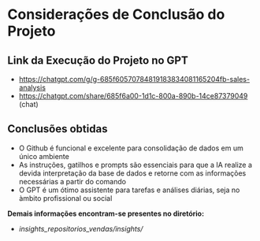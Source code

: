 # Considerações de Conclusão do Projeto

## Link da Execução do Projeto no GPT
- https://chatgpt.com/g/g-685f60570784819183834081165204fb-sales-analysis
- https://chatgpt.com/share/685f6a00-1d1c-800a-890b-14ce87379049 (chat)

## Conclusões obtidas

- O Github é funcional e excelente para consolidação de dados em um único ambiente
- As instruções, gatilhos e prompts são essenciais para que a IA realize a devida interpretação da base de dados e retorne com as informações necessárias a partir do comando
- O GPT é um ótimo assistente para tarefas e análises diárias, seja no àmbito profissional ou social

**Demais informações encontram-se presentes no diretório:** 

- *insights_repositorios_vendas/insights/*

